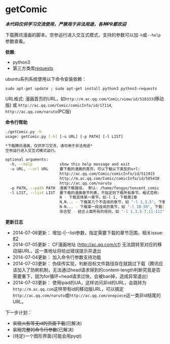 getComic
========

***本代码仅供学习交流使用，严禁用于非法用途，各种PR都欢迎***

下载腾讯漫画的脚本。空参运行进入交互式模式，支持的参数可以加``-h``或``--help``参数查看。

**依赖**:

* python3
* 第三方类库[requests](http://docs.python-requests.org/en/latest/user/install/#install)

ubuntu系列系统使用以下命令安装依赖：

    sudo apt-get update ; sudo apt-get install python3 python3-requests

URL格式: 漫画首页的URL，如``http://m.ac.qq.com/Comic/view/id/518333``(移动版) 或 ``http://ac.qq.com/Comic/comicInfo/id/17114``, ``http://ac.qq.com/naruto``(PC版)

**命令行帮助**

```bash
./getComic.py -h
usage: getComic.py [-h] [-u URL] [-p PATH] [-l LIST]

*下载腾讯漫画，仅供学习交流，请勿用于非法用途*
空参运行进入交互式模式运行。

optional arguments:
  -h, --help            show this help message and exit
  -u URL, --url URL     要下载的漫画的首页，可以下载以下类型的url: 
                        http://ac.qq.com/Comic/comicInfo/id/511915
                        http://m.ac.qq.com/Comic/comicInfo/id/505430
                        http://ac.qq.com/naruto
  -p PATH, --path PATH  漫画下载路径。 默认: /home/fengyu/tencent_comic
  -l LIST, --list LIST  要下载的漫画章节列表，不指定则下载所有章节。格式范例: 
                        N - 下载具体某一章节，如-l 1, 下载第1章
                        N,N... - 下载某几个不连续的章节，如 "-l 1,3,5", 下载1,3,5章
                        N-N... - 下载某一段连续的章节，如 "-l 10-50", 下载[10,50]章
                        杂合型 - 结合上面所有的规则，如 "-l 1,3,5-7,11-111"
```

**更新日志**
* 2014-07-08更新： 增加-l|--list参数，指定需要下载的章节范围，相关issue: [#2](https://github.com/abcfy2/getComic/issues/2)
* 2014-07-05更新： CF漫画地址 (http://ac.qq.com/cf) 无法跳转至对应的移动端URL，这一类地址将给出错误提示并退出
* 2014-07-04更新： 加入命令行参数支持功能
* 2014-07-03更新： 伪续传实现，判断目标文件路径存在就跳过下载（腾讯应该加入了防刷机制，无法通过head请求得到的content-length判断究竟是否需要重下，因为for循环+head请求过快，会被ban掉，造成异常退出）
* 2014-07-03更新： 使用ipad的UA，这样访问非id的URL，会跳转为``http://m.ac.qq.com``这样带有id的移动版URL，可以搞定``http://ac.qq.com/naruto``或``http://ac.qq.com/onepiece``这一类非id结尾的URL。

下一步计划：

* ~~实现火影等无id的页面下载~~(已解决)
* ~~实现完整的命令行参数~~(已解决)
* (待定)一个图形界面(可能会用pyqt)
